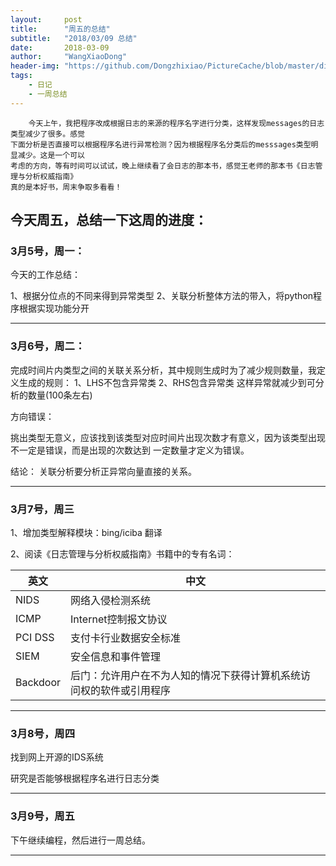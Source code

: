 ```yaml
---
layout:     post
title:      "周五的总结"
subtitle:   "2018/03/09 总结"
date:       2018-03-09
author:     "WangXiaoDong"
header-img: "https://github.com/Dongzhixiao/PictureCache/blob/master/diaryPic/20180309.jpg?raw=true"
tags:
    - 日记
    - 一周总结
---
```


```
    今天上午，我把程序改成根据日志的来源的程序名字进行分类，这样发现messages的日志类型减少了很多。感觉
下面分析是否直接可以根据程序名进行异常检测？因为根据程序名分类后的messsages类型明显减少。这是一个可以
考虑的方向，等有时间可以试试，晚上继续看了会日志的那本书，感觉王老师的那本书《日志管理与分析权威指南》
真的是本好书，周末争取多看看！
```

## 今天周五，总结一下这周的进度：

### 3月5号，周一：   


今天的工作总结：

1、根据分位点的不同来得到异常类型
2、关联分析整体方法的带入，将python程序根据实现功能分开

----------------

### 3月6号，周二：


完成时间片内类型之间的关联关系分析，其中规则生成时为了减少规则数量，我定义生成的规则：
1、LHS不包含异常类
2、RHS包含异常类
这样异常就减少到可分析的数量(100条左右)

方向错误：

挑出类型无意义，应该找到该类型对应时间片出现次数才有意义，因为该类型出现不一定是错误，而是出现的次数达到
一定数量才定义为错误。

结论：
关联分析要分析正异常向量直接的关系。

---------------

### 3月7号，周三 

1、增加类型解释模块：bing/iciba 翻译

2、阅读《日志管理与分析权威指南》书籍中的专有名词：

|英文|中文|
|--|--|
|NIDS|网络入侵检测系统|
|ICMP|Internet控制报文协议|
|PCI DSS|支付卡行业数据安全标准|
|SIEM|安全信息和事件管理|
|Backdoor|后门：允许用户在不为人知的情况下获得计算机系统访问权的软件或引用程序|


---------------

### 3月8号，周四

找到网上开源的<a target="https://github.com/stamparm/maltrail">IDS系统</a>

研究是否能够根据程序名进行日志分类

---------------

### 3月9号，周五



下午继续编程，然后进行一周总结。

-----------------
